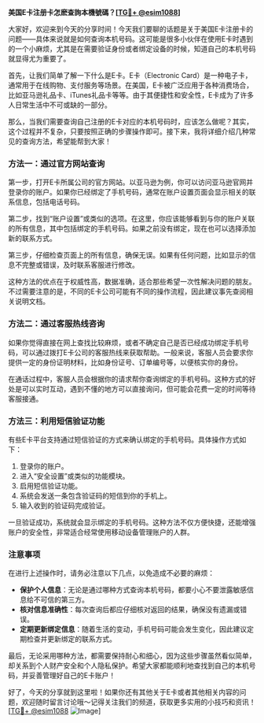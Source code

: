 **美国E卡注册卡怎麽查詢本機號碼？[[TG💪+ @esim1088](https://t.me/s/esim1088)]**

大家好，欢迎来到今天的分享时间！今天我们要聊的话题是关于美国E卡注册卡的问题——具体来说就是如何查询本机号码。这可能是很多小伙伴在使用E卡时遇到的一个小麻烦，尤其是在需要验证身份或者绑定设备的时候，知道自己的本机号码就显得尤为重要了。

首先，让我们简单了解一下什么是E卡。E卡（Electronic Card）是一种电子卡，通常用于在线购物、支付服务等场景。在美国，E卡被广泛应用于各种消费场合，比如亚马逊礼品卡、iTunes礼品卡等等。由于其便捷性和安全性，E卡成为了许多人日常生活中不可或缺的一部分。

那么，当我们需要查询自己注册的E卡对应的本机号码时，应该怎么做呢？其实，这个过程并不复杂，只要按照正确的步骤操作即可。接下来，我将详细介绍几种常见的查询方法，希望能帮到大家！

### 方法一：通过官方网站查询

第一步，打开E卡所属公司的官方网站。以亚马逊为例，你可以访问亚马逊官网并登录你的账户。如果你已经绑定了手机号码，通常在账户设置页面会显示相关的联系信息，包括电话号码。

第二步，找到“账户设置”或类似的选项。在这里，你应该能够看到与你的账户关联的所有信息，其中包括绑定的手机号码。如果之前没有绑定，现在也可以选择添加新的联系方式。

第三步，仔细检查页面上的所有信息，确保无误。如果有任何问题，比如显示的信息不完整或错误，及时联系客服进行修改。

这种方法的优点在于权威性高，数据准确，适合那些希望一次性解决问题的朋友。不过需要注意的是，不同的E卡公司可能有不同的操作流程，因此建议事先查阅相关说明文档。

### 方法二：通过客服热线咨询

如果你觉得直接在网上查找比较麻烦，或者不确定自己是否已经成功绑定手机号码，可以通过拨打E卡公司的客服热线来获取帮助。一般来说，客服人员会要求你提供一定的身份证明材料，比如身份证号、订单编号等，以便核实你的身份。

在通话过程中，客服人员会根据你的请求帮你查询绑定的手机号码。这种方式的好处是可以实时互动，遇到不懂的地方可以直接询问，但可能会花费一定的时间等待客服接通。

### 方法三：利用短信验证功能

有些E卡平台支持通过短信验证的方式来确认绑定的手机号码。具体操作方式如下：

1. 登录你的账户。
2. 进入“安全设置”或类似的功能模块。
3. 启用短信验证功能。
4. 系统会发送一条包含验证码的短信到你的手机上。
5. 输入收到的验证码完成验证。

一旦验证成功，系统就会显示绑定的手机号码。这种方法不仅方便快捷，还能增强账户的安全性，非常适合经常使用移动设备管理账户的人群。

### 注意事项

在进行上述操作时，请务必注意以下几点，以免造成不必要的麻烦：

- **保护个人信息**：无论是通过哪种方式查询本机号码，都要小心不要泄露敏感信息给不可信的第三方。
- **核对信息准确性**：每次查询后都应仔细核对返回的结果，确保没有遗漏或错误。
- **定期更新绑定信息**：随着生活的变动，手机号码可能会发生变化，因此建议定期检查并更新绑定的联系方式。

最后，无论采用哪种方法，都需要保持耐心和细心，因为这些步骤虽然看似简单，却关系到个人财产安全和个人隐私保护。希望大家都能顺利地查找到自己的本机号码，并妥善管理好自己的E卡账户！

好了，今天的分享就到这里啦！如果你还有其他关于E卡或者其他相关内容的问题，欢迎随时留言讨论哦～记得关注我们的频道，获取更多实用的小技巧和资讯！[[TG💪+ @esim1088](https://t.me/s/esim1088) ![Image](https://i.postimg.cc/4NQfJmqS/Snipaste-2025-05-13-00-14-12.png)]